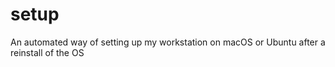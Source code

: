 # setup
An automated way of setting up my workstation on macOS or Ubuntu after a reinstall of the OS
